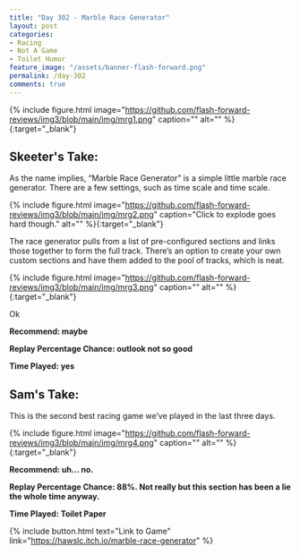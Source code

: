 ```yaml
---
title: "Day 302 - Marble Race Generator"
layout: post
categories:
- Racing
- Not A Game
- Toilet Humor
feature_image: "/assets/banner-flash-forward.png"
permalink: /day-302
comments: true
---
```


{% include figure.html image="https://github.com/flash-forward-reviews/img3/blob/main/img/mrg1.png" caption="" alt="" %}{:target="_blank"}
 
## Skeeter's Take:

As the name implies, “Marble Race Generator” is a simple little marble race generator. There are a few settings, such as time scale and time scale. 

{% include figure.html image="https://github.com/flash-forward-reviews/img3/blob/main/img/mrg2.png" caption="Click to explode goes hard though." alt="" %}{:target="_blank"}

The race generator pulls from a list of pre-configured sections and links those together to form the full track. There’s an option to create your own custom sections and have them added to the pool of tracks, which is neat. 

{% include figure.html image="https://github.com/flash-forward-reviews/img3/blob/main/img/mrg3.png" caption="" alt="" %}{:target="_blank"}

Ok
 
**Recommend: maybe**

**Replay Percentage Chance: outlook not so good**

**Time Played: yes**

## Sam's Take:

This is the second best racing game we’ve played in the last three days.

{% include figure.html image="https://github.com/flash-forward-reviews/img3/blob/main/img/mrg4.png" caption="" alt="" %}{:target="_blank"}

**Recommend: uh... no.**

**Replay Percentage Chance: 88%. Not really but this section has been a lie the whole time anyway.**

**Time Played: Toilet Paper**

{% include button.html text="Link to Game" link="https://hawslc.itch.io/marble-race-generator" %}